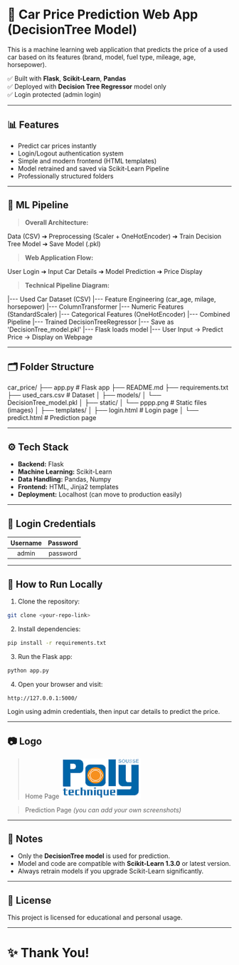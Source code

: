
# 🚗 Car Price Prediction Web App (DecisionTree Model)

This is a machine learning web application that predicts the price of a used car based on its features (brand, model, fuel type, mileage, age, horsepower).

✅ Built with **Flask**, **Scikit-Learn**, **Pandas**  
✅ Deployed with **Decision Tree Regressor** model only  
✅ Login protected (admin login)

---

## 📊 Features

- Predict car prices instantly
- Login/Logout authentication system
- Simple and modern frontend (HTML templates)
- Model retrained and saved via Scikit-Learn Pipeline
- Professionally structured folders

---

## 🧠 ML Pipeline

> **Overall Architecture:**

Data (CSV) ➔ Preprocessing (Scaler + OneHotEncoder) ➔ Train Decision Tree Model ➔ Save Model (.pkl)

> **Web Application Flow:**

User Login ➔ Input Car Details ➔ Model Prediction ➔ Price Display

> **Technical Pipeline Diagram:**

|--- Used Car Dataset (CSV)
    |--- Feature Engineering (car_age, milage, horsepower)
        |--- ColumnTransformer
            |--- Numeric Features (StandardScaler)
            |--- Categorical Features (OneHotEncoder)
                |--- Combined Pipeline
                    |--- Trained DecisionTreeRegressor
                        |--- Save as 'DecisionTree_model.pkl'
                            |--- Flask loads model
                                |--- User Input → Predict Price → Display on Webpage

---

## 🗂 Folder Structure

car_price/
├── app.py                   # Flask app
├── README.md
├── requirements.txt
├── used_cars.csv             # Dataset
│
├── models/
│   └── DecisionTree_model.pkl
│
├── static/
│   └── pppp.png              # Static files (images)
│
├── templates/
│   ├── login.html            # Login page
│   └── predict.html          # Prediction page

---

## ⚙️ Tech Stack

- **Backend:** Flask
- **Machine Learning:** Scikit-Learn
- **Data Handling:** Pandas, Numpy
- **Frontend:** HTML, Jinja2 templates
- **Deployment:** Localhost (can move to production easily)

---

## 🔐 Login Credentials

| Username | Password |
|:--------:|:--------:|
| admin    | password |

---

## 🚀 How to Run Locally

1. Clone the repository:
```bash
git clone <your-repo-link>
```

2. Install dependencies:
```bash
pip install -r requirements.txt
```

3. Run the Flask app:
```bash
python app.py
```

4. Open your browser and visit:
```
http://127.0.0.1:5000/
```

Login using admin credentials, then input car details to predict the price.

---

## 📷 Logo

> Home Page
![Login Page](static/pppp.png)

> Prediction Page
_(you can add your own screenshots)_

---

## 🧹 Notes

- Only the **DecisionTree model** is used for prediction.
- Model and code are compatible with **Scikit-Learn 1.3.0** or latest version.
- Always retrain models if you upgrade Scikit-Learn significantly.

---

## 📜 License

This project is licensed for educational and personal usage.

---

# ✨ Thank You!
